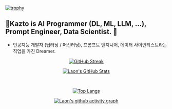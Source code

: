 [![trophy](https://github-profile-trophy.vercel.app/?username=KaztoRay&theme=algolia&column=10)](https://github.com/Luon/)

## 💫Kazto is AI Programmer (DL, ML, LLM, ...), Prompt Engineer, Data Scientist. 💫

- 인공지능 개발자 (딥러닝 / 머신러닝), 프롬프트 엔지니어, 데이터 사이언티스트라는 직업을 가진 Dreamer. 
<div align = "center">

[![GitHub Streak](https://github-readme-streak-stats.herokuapp.com/?user=KaztoRay&theme=holi-theme)](https://git.io/streak-stats)

[![Laon's GitHub Stats](https://github-readme-stats.vercel.app/api?username=KaztoRay&hide=contribs,prs&show_icons=true&theme=ambient_gradient)](https://github.com/anuraghazra/github-readme-stats)

<br>

[![Top Langs](https://github-readme-stats.vercel.app/api/top-langs/?username=KaztoRay&langs_count=10&hide=contribs,prs&show_icons=true&theme=ambient_gradient)](https://github.com/anuraghazra/github-readme-stats)

[![Laon's github activity graph](https://github-readme-activity-graph.vercel.app/graph?username=KaztoRay&theme=react-dark&border=true)](https://github.com/ashutosh00710/github-readme-activity-graph)

</div>
 
 
